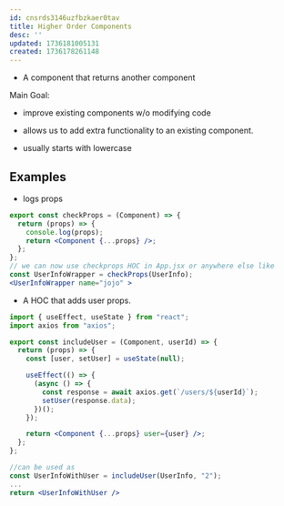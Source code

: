 ```yaml
---
id: cnsrds3146uzfbzkaer0tav
title: Higher Order Components
desc: ''
updated: 1736181005131
created: 1736178261148
---
```

- A component that returns another component

Main Goal:
- improve existing components w/o modifying code
- allows us to add extra functionality to an existing component.

- usually starts with lowercase


## Examples
- logs props
```jsx
export const checkProps = (Component) => {
  return (props) => {
    console.log(props);
    return <Component {...props} />;
  };
};
// we can now use checkprops HOC in App.jsx or anywhere else like
const UserInfoWrapper = checkProps(UserInfo);
<UserInfoWrapper name="jojo" >
```

- A HOC that adds user props.

```jsx
import { useEffect, useState } from "react";
import axios from "axios";

export const includeUser = (Component, userId) => {
  return (props) => {
    const [user, setUser] = useState(null);

    useEffect(() => {
      (async () => {
        const response = await axios.get(`/users/${userId}`);
        setUser(response.data);
      })();
    });

    return <Component {...props} user={user} />;
  };
};

//can be used as
const UserInfoWithUser = includeUser(UserInfo, "2");
...
return <UserInfoWithUser />

```
